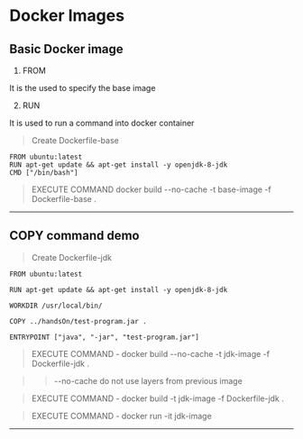 # Docker Images

## Basic Docker image

1. FROM 

It is the used to specify the base image

2. RUN

It is used to run a command into docker container

> Create Dockerfile-base

```code docker
FROM ubuntu:latest
RUN apt-get update && apt-get install -y openjdk-8-jdk
CMD ["/bin/bash"]
```
> EXECUTE COMMAND docker build --no-cache -t base-image -f Dockerfile-base .

----
## COPY command demo

> Create Dockerfile-jdk

```
FROM ubuntu:latest

RUN apt-get update && apt-get install -y openjdk-8-jdk

WORKDIR /usr/local/bin/

COPY ../handsOn/test-program.jar .

ENTRYPOINT ["java", "-jar", "test-program.jar"]
```

> EXECUTE COMMAND - docker build --no-cache -t jdk-image -f Dockerfile-jdk .

>> --no-cache do not use layers from previous image 

> EXECUTE COMMAND - docker build  -t jdk-image -f Dockerfile-jdk .

>  EXECUTE COMMAND - docker run -it jdk-image

---

